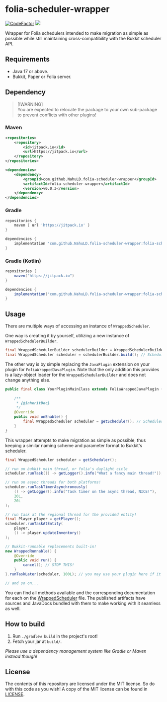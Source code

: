 # folia-scheduler-wrapper
[![CodeFactor](https://www.codefactor.io/repository/github/nahuld/folia-scheduler-wrapper/badge)](https://www.codefactor.io/repository/github/nahuld/folia-scheduler-wrapper)
[![](https://jitpack.io/v/NahuLD/folia-scheduler-wrapper.svg)](https://jitpack.io/#NahuLD/folia-scheduler-wrapper)

Wrapper for Folia schedulers intended to make migration as simple as possible while still maintaining cross-compatibility with the Bukkit scheduler API.

## Requirements
- Java 17 or above.
- Bukkit, Paper or Folia server.

## Dependency

> [!WARNING]\
> You are expected to relocate the package to your own sub-package to prevent conflicts with other plugins!

### Maven
```xml
<repositories>
    <repository>
        <id>jitpack.io</id>
        <url>https://jitpack.io</url>
    </repository>
</repositories>

<dependencies>
	<dependency>
	    <groupId>com.github.NahuLD.folia-scheduler-wrapper</groupId>
	    <artifactId>folia-scheduler-wrapper</artifactId>
	    <version>v0.0.3</version>
	</dependency>
</dependencies>
```

### Gradle
```groovy
repositories {
    maven { url 'https://jitpack.io' }
}

dependencies {
    implementation 'com.github.NahuLD.folia-scheduler-wrapper:folia-scheduler-wrapper:v0.0.3'
}
```

### Gradle (Kotlin)
```groovy
repositories {
    maven("https://jitpack.io")
}

dependencies {
    implementation("com.github.NahuLD.folia-scheduler-wrapper:folia-scheduler-wrapper:v0.0.3")
}
```

## Usage
There are multiple ways of accessing an instance of `WrappedScheduler`.

One way is creating it by yourself, utilizing a new instance of `WrappedSchedulerBuilder`.
```java
final WrappedSchedulerBuilder schedulerBuilder = WrappedSchedulerBuilder.builder().plugin(getPlugin());
final WrappedScheduler scheduler = schedulerBuilder.build(); // Scheduler ready to use, yay!
```

The other way is by simple replacing the `JavaPlugin` extension on your plugin for `FoliaWrappedJavaPlugin`. Note that the only addition this provides is a lazy-object loader for the `WrappedSchedulerBuilder` and does not change anything else.

```java
public final class YourPluginMainClass extends FoliaWrappedJavaPlugin {
    
    /**
     * {@inheritDoc}
     */
    @Override
    public void onEnable() {
        final WrappedScheduler scheduler = getScheduler(); // Scheduler ready, WOW!
    }
}
```

This wrapper attempts to make migration as simple as possible, thus keeping a similar naming scheme and parameter format to Bukkit's scheduler.

```java
final WrappedScheduler scheduler = getScheduler();

// run on bukkit main thread, or folia's daylight cicle
scheduler.runTask(() -> getLogger().info("What a fancy main thread!"));

// run on async threads for both platforms!
scheduler.runTaskTimerAsynchronously(
    () -> getLogger().info("Task timer on the async thread, NICE!"),
    20L, 
    20L
);

// run task at the regional thread for the provided entity!
final Player player = getPlayer();
scheduler.runTaskAtEntity(
    player,
    () -> player.updateInventory()
);

// Bukkit-runnable replacements built-in!
new WrappedRunnable() {
    @Override
    public void run() {
        cancel(); // STOP THIS!
    }
}.runTaskLater(scheduler, 100L); // you may use your plugin here if it extends WrappedJavaPlugin!

// and so on...
```

You can find all methods available and the corresponding documentation for each on the [WrappedScheduler](platform/common/src/main/java/me/nahu/scheduler/wrapper/WrappedScheduler.java) file. The published artifacts have sources and JavaDocs bundled with them to make working with it seamless as well.

## How to build

1. Run `./gradlew build` in the project's root!
2. Fetch your jar at `build/`.

_Please use a dependency management system like Gradle or Maven instead though!_

## License

The contents of this repository are licensed under the MIT license.
So do with this code as you wish! 
A copy of the MIT license can be found in [LICENSE](LICENSE).
